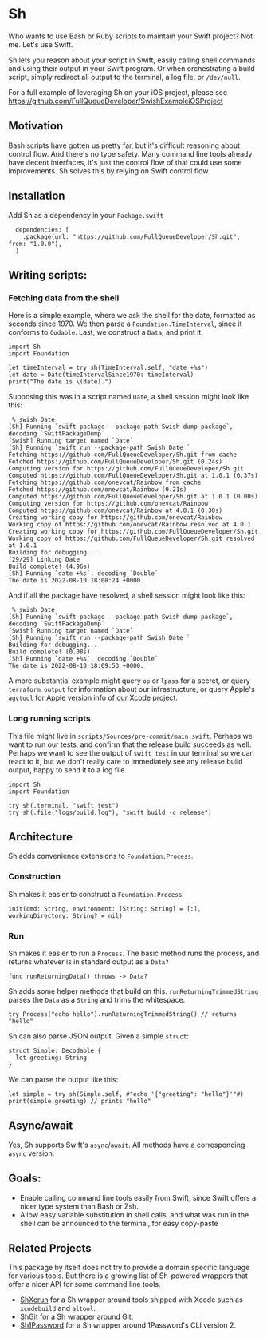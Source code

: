 # Sh

Who wants to use Bash or Ruby scripts to maintain your Swift project? Not me. Let's use Swift.

Sh lets you reason about your script in Swift, easily calling shell commands and using their output in your Swift program. Or when orchestrating a build script, simply redirect all output to the terminal, a log file, or `/dev/null`.

For a full example of leveraging Sh on your iOS project, please see https://github.com/FullQueueDeveloper/SwishExampleiOSProject

## Motivation

Bash scripts have gotten us pretty far, but it's difficult reasoning about control flow. And there's no type safety. Many command line tools already have decent interfaces, it's just the control flow of that could use some improvements. Sh solves this by relying on Swift control flow.

## Installation

Add Sh as a dependency in your `Package.swift`

```
  dependencies: [
    .package(url: "https://github.com/FullQueueDeveloper/Sh.git", from: "1.0.0"),
  ]
```

## Writing scripts:

### Fetching data from the shell

Here is a simple example, where we ask the shell for the date, formatted as seconds since 1970. We then parse a `Foundation.TimeInterval`, since it conforms to `Codable`. Last, we construct a `Data`, and print it.

    import Sh
    import Foundation

    let timeInterval = try sh(TimeInterval.self, "date +%s")
    let date = Date(timeIntervalSince1970: timeInterval)
    print("The date is \(date).")
    
Supposing this was in a script named `Date`, a shell session might look like this:

     % swish Date
    [Sh] Running `swift package --package-path Swish dump-package`, decoding `SwiftPackageDump`
    [Swish] Running target named `Date`
    [Sh] Running `swift run --package-path Swish Date `
    Fetching https://github.com/FullQueueDeveloper/Sh.git from cache
    Fetched https://github.com/FullQueueDeveloper/Sh.git (0.24s)
    Computing version for https://github.com/FullQueueDeveloper/Sh.git
    Computed https://github.com/FullQueueDeveloper/Sh.git at 1.0.1 (0.37s)
    Fetching https://github.com/onevcat/Rainbow from cache
    Fetched https://github.com/onevcat/Rainbow (0.21s)
    Computed https://github.com/FullQueueDeveloper/Sh.git at 1.0.1 (0.00s)
    Computing version for https://github.com/onevcat/Rainbow
    Computed https://github.com/onevcat/Rainbow at 4.0.1 (0.30s)
    Creating working copy for https://github.com/onevcat/Rainbow
    Working copy of https://github.com/onevcat/Rainbow resolved at 4.0.1
    Creating working copy for https://github.com/FullQueueDeveloper/Sh.git
    Working copy of https://github.com/FullQueueDeveloper/Sh.git resolved at 1.0.1
    Building for debugging...
    [29/29] Linking Date
    Build complete! (4.96s)
    [Sh] Running `date +%s`, decoding `Double`
    The date is 2022-08-10 18:08:24 +0000.
    
And if all the package have resolved, a shell session might look like this:

     % swish Date
    [Sh] Running `swift package --package-path Swish dump-package`, decoding `SwiftPackageDump`
    [Swish] Running target named `Date`
    [Sh] Running `swift run --package-path Swish Date `
    Building for debugging...
    Build complete! (0.08s)
    [Sh] Running `date +%s`, decoding `Double`
    The date is 2022-08-10 18:09:53 +0000.

A more substantial example might query `op` or `lpass` for a secret, or query `terraform output` for information about our infrastructure, or query Apple's `agvtool` for Apple version info of our Xcode project.

### Long running scripts

This file might live in `scripts/Sources/pre-commit/main.swift`. Perhaps we want to run our tests, and confirm that the release build succeeds as well. Perhaps we want to see the output of `swift test` in our terminal so we can react to it, but we don't really care to immediately see any release build output, happy to send it to a log file.

    import Sh
    import Foundation

    try sh(.terminal, "swift test")
    try sh(.file("logs/build.log"), "swift build -c release")
    

## Architecture

Sh adds convenience extensions to `Foundation.Process`.

### Construction

Sh makes it easier to construct a `Foundation.Process`.

    init(cmd: String, environment: [String: String] = [:], workingDirectory: String? = nil)

### Run

Sh makes it easier to run a `Process`. The basic method runs the process, and returns whatever is in standard output as a `Data?`

    func runReturningData() throws -> Data?

Sh adds some helper methods that build on this. `runReturningTrimmedString` parses the `Data` as a `String` and trims the whitespace.

    try Process("echo hello").runReturningTrimmedString() // returns "hello"

Sh can also parse JSON output. Given a simple `struct`:

    struct Simple: Decodable {
      let greeting: String
    }

We can parse the output like this:

    let simple = try sh(Simple.self, #"echo '{"greeting": "hello"}'"#)
    print(simple.greeting) // prints "hello"

## Async/await

Yes, Sh supports Swift's `async`/`await`. All methods have a corresponding `async` version.

## Goals:

- Enable calling command line tools easily from Swift, since Swift offers a nicer type system than Bash or Zsh.
- Allow easy variable substitution in shell calls, and what was run in the shell can be announced to the terminal, for easy copy-paste

## Related Projects

This package by itself does not try to provide a domain specific language for various tools. But there is a growing list of Sh-powered wrappers that offer a nicer API for some command line tools.

- [ShXcrun](https://github.com/FullQueueDeveloper/ShXcrun) for a Sh wrapper around tools shipped with Xcode such as `xcodebuild` and `altool`.
- [ShGit](https://github.com/FullQueueDeveloper/ShGit) for a Sh wrapper around Git.
- [Sh1Password](https://github.com/FullQueueDeveloper/Sh1Password) for a Sh wrapper around 1Password's CLI version 2.

